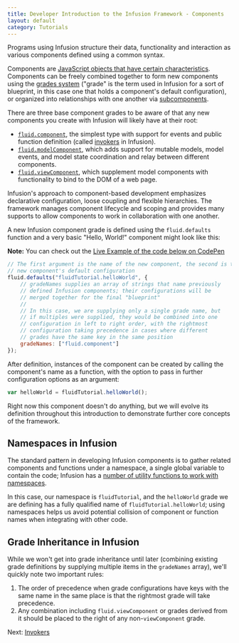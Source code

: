 ```yaml
---
title: Developer Introduction to the Infusion Framework - Components
layout: default
category: Tutorials
---
```


Programs using Infusion structure their data, functionality and interaction as various components defined using a common syntax.

Components are [JavaScript objects that have certain characteristics](../UnderstandingInfusionComponents.md). Components can be freely combined together to form new components using the [grades system](../ComponentGrades.md) ("grade" is the term used in Infusion for a sort of blueprint, in this case one that holds a component's default configuration), or organized into relationships with one another via [subcomponents](../SubcomponentDeclaration.md).

 There are three base component grades to be aware of that any new components you create with Infusion will likely have at their root:

 * [`fluid.component`](../ComponentConfigurationOptions.md#options-supported-by-all-components-grades), the simplest type with support for events and public function definition (called [invokers](../Invokers.md) in Infusion).
 * [`fluid.modelComponent`](../ComponentConfigurationOptions.md#model-components), which adds support for mutable models, model events, and model state coordination and relay between different components.
 * [`fluid.viewComponent`](../ComponentConfigurationOptions.md#view-components), which supplement model components with functionality to bind to the DOM of a web page.

Infusion's approach to component-based development emphasizes declarative configuration, loose coupling and flexible hierarchies. The framework manages component lifecycle and scoping and provides many supports to allow components to work in collaboration with one another.

A new Infusion component grade is defined using the `fluid.defaults` function and a very basic "Hello, World!" component might look like this:

<div class="infusion-docs-note"><strong>Note:</strong> You can check out the <a href="http://codepen.io/waharnum/pen/oBYvwx?editors=1111">Live Example of the code below on CodePen</a></div>

``` javascript
// The first argument is the name of the new component, the second is the
// new component's default configuration
fluid.defaults("fluidTutorial.helloWorld", {
    // gradeNames supplies an array of strings that name previously
    // defined Infusion components; their configurations will be
    // merged together for the final "blueprint"
    //
    // In this case, we are supplying only a single grade name, but
    // if multiples were supplied, they would be combined into one
    // configuration in left to right order, with the rightmost
    // configuration taking precedence in cases where different
    // grades have the same key in the same position
    gradeNames: ["fluid.component"]
});
```

After definition, instances of the component can be created by calling the component's name as a function, with the option to pass in further configuration options as an argument:

``` javascript
var helloWorld = fluidTutorial.helloWorld();
```

Right now this component doesn't do anything, but we will evolve its definition throughout this introduction to demonstrate further core concepts of the framework.

## Namespaces in Infusion

The standard pattern in developing Infusion components is to
gather related components and functions under a namespace, a single
global variable to contain the code; Infusion has a [number of
utility functions to work with namespaces](../CoreAPI.md#the-global-namespace).

In this case, our namespace is `fluidTutorial`, and the `helloWorld`
grade we are defining has a fully qualified name of
`fluidTutorial.helloWorld`; using namespaces helps us avoid
potential collision of component or function names when integrating with
other code.

## Grade Inheritance in Infusion

While we won't get into grade inheritance until later (combining existing grade definitions by supplying multiple items in the `gradeNames` array), we'll quickly note two important rules:

1. The order of precedence when grade configurations have keys with the same name in the same place is that the rightmost grade will take precedence.
2. Any combination including `fluid.viewComponent` or grades derived from it should be placed to the right of any non-`viewComponent` grade.

Next: [ Invokers](DeveloperIntroductionToInfusionFramework-Invokers.md)
